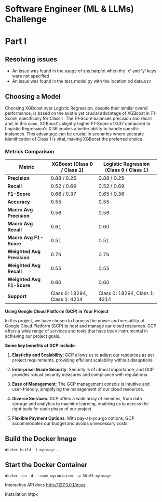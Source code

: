 # Software Engineer (ML & LLMs) Challenge


# Part I

## Resolving issues
- An issue was found in the usage of sns.barplot when the 'x' and 'y' keys were not specified
- An issue was found in the test_model.py with the location od data.csv

## Choosing a Model

Choosing XGBoost over Logistic Regression, despite their similar overall performance, is based on the subtle yet crucial advantage of XGBoost in F1-Score, specifically for Class 1. The F1-Score balances precision and recall and, in this case, XGBoost's slightly higher F1-Score of 0.37 compared to Logistic Regression's 0.36 implies a better ability to handle specific instances. This advantage can be crucial in scenarios where accurate identification of Class 1 is vital, making XGBoost the preferred choice.

### Metrics Comparison

| Metric               | XGBoost (Class 0 / Class 1) | Logistic Regression (Class 0 / Class 1) |
|----------------------|------------------------------|-----------------------------------------|
| **Precision**        | 0.88 / 0.25                  | 0.88 / 0.25                             |
| **Recall**           | 0.52 / 0.69                  | 0.52 / 0.69                             |
| **F1-Score**         | 0.66 / 0.37                  | 0.65 / 0.36                             |
| **Accuracy**         | 0.55                         | 0.55                                    |
| **Macro Avg Precision** | 0.56                     | 0.56                                    |
| **Macro Avg Recall**    | 0.61                     | 0.60                                    |
| **Macro Avg F1-Score**  | 0.51                     | 0.51                                    |
| **Weighted Avg Precision** | 0.76                 | 0.76                                    |
| **Weighted Avg Recall**    | 0.55                 | 0.55                                    |
| **Weighted Avg F1-Score**  | 0.60                 | 0.60                                    |
| **Support**           | Class 0: 18294, Class 1: 4214 | Class 0: 18294, Class 1: 4214         |


**Using Google Cloud Platform (GCP) in Your Project**

In this project, we have chosen to harness the power and versatility of Google Cloud Platform (GCP) to host and manage our cloud resources. GCP offers a wide range of services and tools that have been instrumental in achieving our project goals.

**Some key benefits of GCP include**:

1. **Elasticity and Scalability**: GCP allows us to adjust our resources as per project requirements, providing efficient scalability without disruptions.

2. **Enterprise-Grade Security**: Security is of utmost importance, and GCP provides robust security measures and compliance with regulations.

3. **Ease of Management**: The GCP management console is intuitive and user-friendly, simplifying the management of our cloud resources.

4. **Diverse Services**: GCP offers a wide array of services, from data storage and analytics to machine learning, enabling us to access the right tools for each phase of our project.

5. **Flexible Payment Options**: With pay-as-you-go options, GCP accommodates our budget and avoids unnecessary costs.



## Build the Docker Image

```
docker build -t myimage .
```

## Start the Docker Container

```
docker run -d --name mycontainer -p 80:80 myimage

```

Interactive API docs
http://127.0.0.1/docs


Installation httpx

